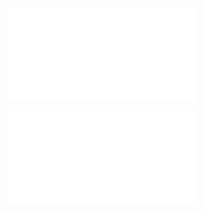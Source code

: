 ![Cube-Frame (3).pdf](.attachments.935607/Cube-Frame%20%283%29.pdf)

![Cube-Frame 2 (2).pdf](.attachments.935607/Cube-Frame%202%20%282%29.pdf)